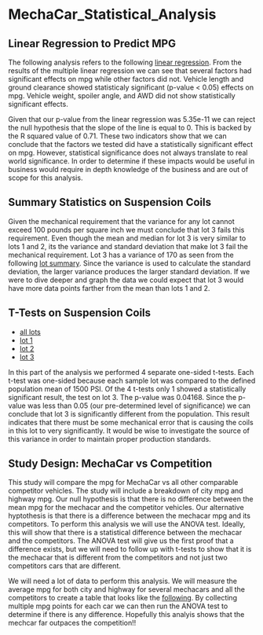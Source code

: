 # MechaCar_Statistical_Analysis

## Linear Regression to Predict MPG
The following analysis refers to the following [linear regression](https://github.com/kowiak89/MechaCar_Statistical_Analysis/blob/main/MC_linear_regression_results.png).
From the results of the multiple linear regression we can see that several factors had significant effects on mpg while other factors did not.  Vehicle length and ground clearance showed statisticaly significant (p-value < 0.05) effects on mpg.  Vehicle weight, spoiler angle, and AWD did not show statistically significant effects.

Given that our p-value from the linear regression was 5.35e-11 we can reject the null hypothesis that the slope of the line is equal to 0.  This is backed by the R squared value of 0.71.  These two indicators show that we can conclude that the factors we tested did have a statistically significant effect on mpg.  However, statistical significance does not always translate to real world significance.  In order to determine if these impacts would be useful in business would require in depth knowledge of the business and are out of scope for this analysis.

## Summary Statistics on Suspension Coils
Given the mechanical requirement that the variance for any lot cannot exceed 100 pounds per square inch we must conclude that lot 3 fails this requirement.  Even though the mean and median for lot 3 is very similar to lots 1 and 2, its the variance and standard deviation that make lot 3 fail the mechanical requirement.  Lot 3 has a variance of 170 as seen from the following [lot summary](https://github.com/kowiak89/MechaCar_Statistical_Analysis/blob/main/Variance_results.png).  Since the variance is used to calculate the standard deviation, the larger variance produces the larger standard deviation.  If we were to dive deeper and graph the data we could expect that lot 3 would have more data points farther from the mean than lots 1 and 2.

## T-Tests on Suspension Coils
* [all lots](https://github.com/kowiak89/MechaCar_Statistical_Analysis/blob/main/all_lots_ttest.png)
* [lot 1](https://github.com/kowiak89/MechaCar_Statistical_Analysis/blob/main/lot1_ttest.png)
* [lot 2](https://github.com/kowiak89/MechaCar_Statistical_Analysis/blob/main/lot2_ttest.png)
* [lot 3](https://github.com/kowiak89/MechaCar_Statistical_Analysis/blob/main/lot3_ttest.png)

In this part of the analysis we performed 4 separate one-sided t-tests.  Each t-test was one-sided because each sample lot was compared to the defined population mean of 1500 PSI.  Of the 4 t-tests only 1 showed a statistically significant result, the test on lot 3.  The p-value was 0.04168.  Since the p-value was less than 0.05 (our pre-determined level of significance) we can conclude that lot 3 is significantly different from the population.  This result indicates that there must be some mechanical error that is causing the coils in this lot to very significantly.  It would be wise to investigate the source of this variance in order to maintain proper production standards.

## Study Design: MechaCar vs Competition
This study will compare the mpg for MechaCar vs all other comparable competitor vehicles.  The study will include a breakdown of city mpg and highway mpg.  Our null hypothesis is that there is no difference between the mean mpg for the mechacar and the competitor vehicles. Our alternative hyptothesis is that there is a difference between the mechacar mpg and its competitors.  To perform this analysis we will use the ANOVA test.  Ideally, this will show that there is a statistical difference between the mechacar and the competitors.  The ANOVA test will give us the first proof that a difference exists, but we will need to follow up with t-tests to show that it is the mechacar that is different from the competitors and not just two competitors cars that are different.

We will need a lot of data to perform this analysis.  We will measure the average mpg for both city and highway for several mechacars and all the competitors to create a table that looks like the [following](link).  By collecting multiple mpg points for each car we can then run the ANOVA test to determine if there is any difference.  Hopefully this analyis shows that the mechcar far outpaces the competition!!
